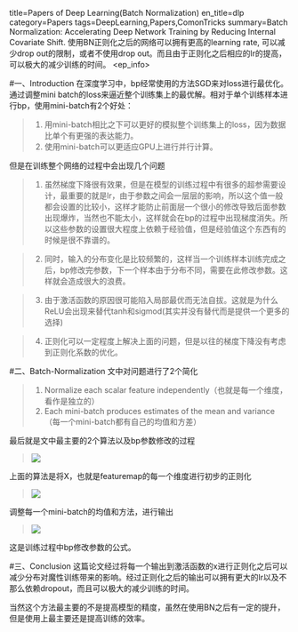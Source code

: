 title=Papers of Deep Learning(Batch Normalization)
en_title=dlp	
category=Papers
tags=DeepLearning,Papers,ComonTricks
summary=Batch Normalization: Accelerating Deep Network Training by Reducing Internal Covariate Shift. 使用BN正则化之后的网络可以拥有更高的learning rate, 可以减少drop out的限制，或者不使用drop out。而且由于正则化之后相应的lr的提高，可以极大的减少训练的时间。
<ep_info>

#一、Introduction
在深度学习中，bp经常使用的方法SGD来对loss进行最优化。通过调整mini batch的loss来逼近整个训练集上的最优解。相对于单个训练样本进行bp，使用mini-batch有2个好处：
>1. 用mini-batch相比之下可以更好的模拟整个训练集上的loss，因为数据比单个有更强的表达能力。
>2. 使用mini-batch可以更适应GPU上进行并行计算。

但是在训练整个网络的过程中会出现几个问题
>1. 虽然梯度下降很有效果，但是在模型的训练过程中有很多的超参需要设计，最重要的就是lr，由于参数之间会一层层的影响，所以这个值一般都会设置的比较小，这样才能防止前面层一个很小的修改导致后面参数出现爆炸，当然也不能太小，这样就会在bp的过程中出现梯度消失。所以这些参数的设置很大程度上依赖于经验值，但是经验值这个东西有的时候是很不靠谱的。

>2. 同时，输入的分布变化是比较频繁的，这样当一个训练样本训练完成之后，bp修改完参数，下一个样本由于分布不同，需要在此修改参数。这样就会造成很大的浪费。

>3. 由于激活函数的原因很可能陷入局部最优而无法自拔。这就是为什么ReLU会出现来替代tanh和sigmod(其实并没有替代而是提供一个更多的选择)

>4. 正则化可以一定程度上解决上面的问题，但是以往的梯度下降没有考虑到正则化系数的优化。

#二、Batch-Normalization
文中对问题进行了2个简化
>1. Normalize each scalar feature independently（也就是每一个维度，看作是独立的）
>2. Each mini-batch produces estimates of the mean and variance（每一个mini-batch都有自己的均值和方差）

最后就是文中最主要的2个算法以及bp参数修改的过程

>![](http://i.imgur.com/d1ywxv9.png)

上面的算法是将X，也就是featuremap的每一个维度进行初步的正则化

>![](http://i.imgur.com/2umP3gW.png)

调整每一个mini-batch的均值和方法，进行输出

>![](http://i.imgur.com/9M3za06.png)

这是训练过程中bp修改参数的公式。

#三、Conclusion
这篇论文经过将每一个输出到激活函数的x进行正则化之后可以减少分布对魔性训练带来的影响。经过正则化之后的输出可以拥有更大的lr以及不那么依赖dropout，而且可以极大的减少训练的时间。

当然这个方法最主要的不是提高模型的精度，虽然在使用BN之后有一定的提升，但是使用上最主要还是提高训练的效率。